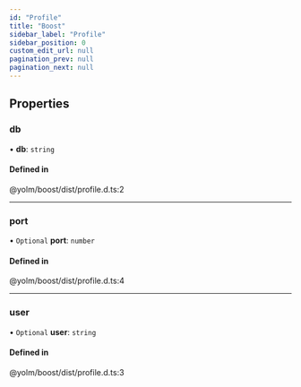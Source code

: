 ```yaml
---
id: "Profile"
title: "Boost"
sidebar_label: "Profile"
sidebar_position: 0
custom_edit_url: null
pagination_prev: null
pagination_next: null
---
```


## Properties

### db

• **db**: `string`

#### Defined in

@yolm/boost/dist/profile.d.ts:2

___

### port

• `Optional` **port**: `number`

#### Defined in

@yolm/boost/dist/profile.d.ts:4

___

### user

• `Optional` **user**: `string`

#### Defined in

@yolm/boost/dist/profile.d.ts:3
